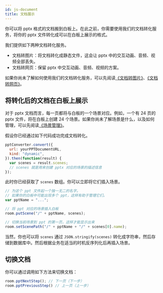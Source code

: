 ```yaml
---
id: js-document
title: 文档展示
---
```


你可以将 pptx 格式的文档搬到白板上。在此之前，你需要使用我们的文档转化服务，将你的 pptx 文件转化成可以在白板上展示的格式。

我们提供如下两种文档转化服务。

- 文档转图片：将文档转化成静态文件，这会让 pptx 中的交互动画、音频、视频全部丢失。
- 文档转网页：保留 pptx 中交互动画、音频、视频的方案。

如果你尚未了解如何使用我们的文档转化服务，可以先阅读[《文档转图片》](/docs/javascript/guides/js-replay)、[《文档转网页》](/docs/server/api/server-dynamic-conversion)。

## 将转化后的文档在白板上展示

对于 pptx 文档而言，每一页都将与白板的一个场景对应。例如，一个有 24 页的 pptx 文件，将在白板上创建 24 个场景。如果你尚未了解场景是什么，以及如何管理，可以先阅读[《场景管理》](docs/advance/advance-scenes)。

假设你已经通过如下代码成功完成文档转化。

```javascript
pptConverter.convert({
  url: yourPPTDocumentURL,
  kind: "dynamic",
}).then(function(result) {
  var scenes = result.scenes;
  // scenes 就是用来创建 pptx 对应的场景的描述信息
});
```

此时你已经获取了 ``scenes`` 数组。你可以立即将它们插入场景。

```javascript
// 为这个 ppt 文件起一个独一无二的名字。
// 如果你的白板中可能出现多个 ppt，这样有助于管理它们。
var pptName = "...";

// 将 ppt 对应的场景插入白板
room.putScene("/" + pptName, scenes);

// 切换当前场景到 ppt 的第一页，这样才能显示出来
room.setScenePath("/" + pptName + "/" + scenes[0].name);
```

当然，你也可以将 ``scenes`` 通过 ``JSON.stringify(scenes)`` 转化成字符串，然后存储到数据库中。然后根据业务在适当的时机反序列化后再插入场景。

## 切换文档

你可以通过调用如下方法来切换文档：

```javascript
room.pptNextStep(); // 下一页（下一步）
room.pptPreviousStep() // 上一页（上一步）
```

